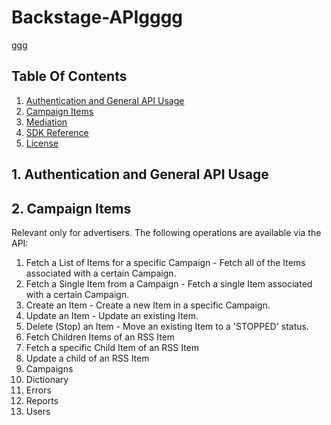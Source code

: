# Backstage-APIgggg
ggg
## Table Of Contents
1. [Authentication and General API Usage](#1-getting-started)
2. [Campaign Items](#2-example-app)
3. [Mediation](#3-mediation)
4. [SDK Reference](#4-sdk-reference)
5. [License](#5-license)


## 1. Authentication and General API Usage

## 2. Campaign Items

Relevant only for advertisers.
The following operations are available via the API:
1. Fetch a List of Items for a specific Campaign - Fetch all of the Items associated with a certain Campaign.
2. Fetch a Single Item from a Campaign - Fetch a single Item associated with a certain Campaign.
3. Create an Item - Create a new Item in a specific Campaign.
4. Update an Item - Update an existing Item.
5. Delete (Stop) an Item - Move an existing Item to a 'STOPPED' status.
6. Fetch Children Items of an RSS Item
7. Fetch a specific Child Item of an RSS Item
8. Update a child of an RSS Item
3. Campaigns
4. Dictionary
5. Errors
6. Reports
7. Users
